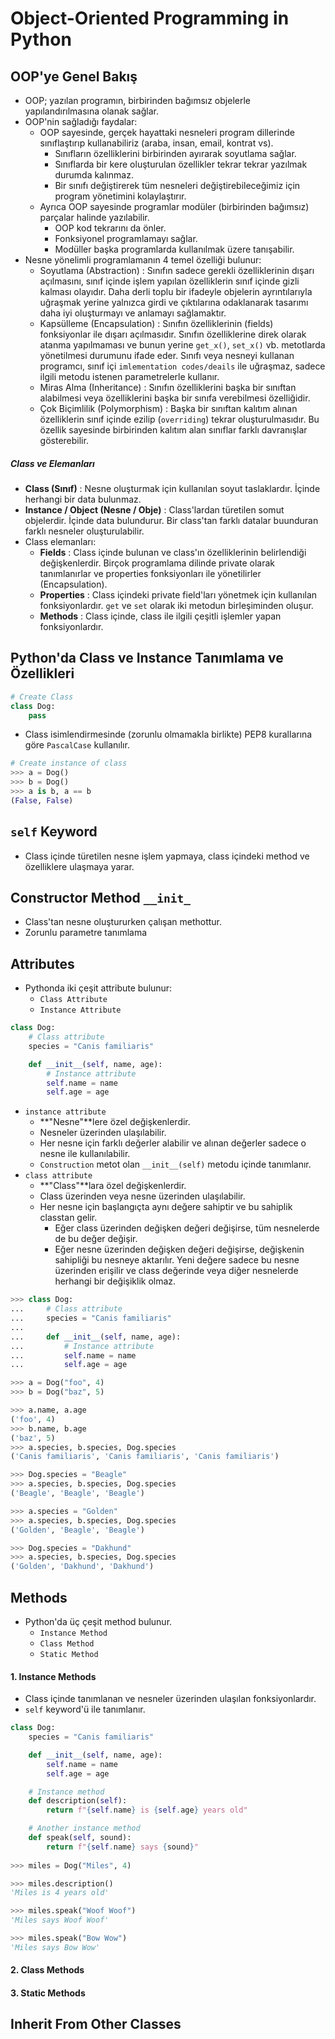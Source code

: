 # Object-Oriented Programming in Python

## OOP'ye Genel Bakış

- OOP; yazılan programın, birbirinden bağımsız objelerle yapılandırılmasına olanak sağlar.
- OOP'nin sağladığı faydalar:
    - OOP sayesinde, gerçek hayattaki nesneleri program dillerinde sınıflaştırıp kullanabiliriz (araba, insan, email, kontrat vs).
        - Sınıfların özelliklerini birbirinden ayırarak soyutlama sağlar.
        - Sınıflarda bir kere oluşturulan özellikler tekrar tekrar yazılmak durumda kalınmaz.
        - Bir sınıfı değiştirerek tüm nesneleri değiştirebileceğimiz için program yönetimini kolaylaştırır.
    - Ayrıca OOP sayesinde programlar modüler (birbirinden bağımsız) parçalar halinde yazılabilir.
        - OOP kod tekrarını da önler.
        - Fonksiyonel programlamayı sağlar.
        - Modüller başka programlarda kullanılmak üzere tanışabilir.
- Nesne yönelimli programlamanın 4 temel özelliği bulunur:
    - Soyutlama (Abstraction) : Sınıfın sadece gerekli özelliklerinin dışarı açılmasını, sınıf içinde işlem yapılan özelliklerin sınıf içinde gizli kalması olayıdır. Daha derli toplu bir ifadeyle objelerin ayrıntılarıyla uğraşmak yerine yalnızca girdi ve çıktılarına odaklanarak tasarımı daha iyi oluşturmayı ve anlamayı sağlamaktır.
    - Kapsülleme (Encapsulation) : Sınıfın özelliklerinin (fields) fonksiyonlar ile dışarı açılmasıdır. Sınıfın özelliklerine direk olarak atanma yapılmaması ve bunun yerine `get_x()`, `set_x()` vb. metotlarda yönetilmesi durumunu ifade eder. Sınıfı veya nesneyi kullanan programcı, sınıf içi `imlementation codes/deails` ile uğraşmaz, sadece ilgili metodu istenen parametrelerle kullanır.
    - Miras Alma (Inheritance) : Sınıfın özelliklerini başka bir sınıftan alabilmesi veya özelliklerini başka bir sınıfa verebilmesi özelliğidir.
    - Çok Biçimlilik (Polymorphism) : Başka bir sınıftan kalıtım alınan özelliklerin sınıf içinde ezilip (`overriding`) tekrar oluşturulmasıdır. Bu özellik sayesinde birbirinden kalıtım alan sınıflar farklı davranışlar gösterebilir.

##### Class ve Elemanları

- **Class (Sınıf)** : Nesne oluşturmak için kullanılan soyut taslaklardır. İçinde herhangi bir data bulunmaz.
- **Instance / Object (Nesne / Obje)** : Class'lardan türetilen somut objelerdir. İçinde data bulundurur. Bir class'tan farklı datalar buunduran farklı nesneler oluşturulabilir.
- Class elemanları: 
    - **Fields** : Class içinde bulunan ve class'ın özelliklerinin belirlendiği değişkenlerdir. Birçok programlama dilinde private olarak tanımlanırlar ve properties fonksiyonları ile yönetilirler (Encapsulation).
    - **Properties** : Class içindeki private field'ları yönetmek için kullanılan fonksiyonlardır. `get` ve `set` olarak iki metodun birleşiminden oluşur.
    - **Methods** : Class içinde, class ile ilgili çeşitli işlemler yapan fonksiyonlardır.

## Python'da Class ve Instance Tanımlama ve Özellikleri

```python
# Create Class
class Dog:
    pass
```

- Class isimlendirmesinde (zorunlu olmamakla birlikte) PEP8 kurallarına göre `PascalCase` kullanılır.

```python
# Create instance of class
>>> a = Dog()
>>> b = Dog()
>>> a is b, a == b
(False, False)
```

## `self` Keyword

- Class içinde türetilen nesne işlem yapmaya, class içindeki method ve özelliklere ulaşmaya yarar.

## Constructor Method `__init_`

- Class'tan nesne oluştururken çalışan methottur.
- Zorunlu parametre tanımlama

## Attributes

- Pythonda iki çeşit attribute bulunur:
    - `Class Attribute`
    - `Instance Attribute`

```python
class Dog:
    # Class attribute
    species = "Canis familiaris"

    def __init__(self, name, age):
        # Instance attribute
        self.name = name
        self.age = age
```

- `instance attribute`
    - **"Nesne"**lere özel değişkenlerdir.
    - Nesneler üzerinden ulaşılabilir.
    - Her nesne için farklı değerler alabilir ve alınan değerler sadece o nesne ile kullanılabilir.
    - `Construction` metot olan `__init__(self)` metodu içinde tanımlanır.
- `class attribute`
    - **"Class"**lara özel değişkenlerdir.
    - Class üzerinden veya nesne üzerinden ulaşılabilir.
    - Her nesne için başlangıçta aynı değere sahiptir ve bu sahiplik classtan gelir. 
        - Eğer class üzerinden değişken değeri değişirse, tüm nesnelerde de bu değer değişir. 
        - Eğer nesne üzerinden değişken değeri değişirse, değişkenin sahipliği bu nesneye aktarılır. Yeni değere sadece bu nesne üzerinden erişilir ve class değerinde veya diğer nesnelerde herhangi bir değişiklik olmaz.

```python
>>> class Dog:
...     # Class attribute
...     species = "Canis familiaris"
...
...     def __init__(self, name, age):
...         # Instance attribute
...         self.name = name
...         self.age = age

>>> a = Dog("foo", 4)
>>> b = Dog("baz", 5)

>>> a.name, a.age
('foo', 4)
>>> b.name, b.age
('baz', 5)
>>> a.species, b.species, Dog.species
('Canis familiaris', 'Canis familiaris', 'Canis familiaris')

>>> Dog.species = "Beagle"
>>> a.species, b.species, Dog.species
('Beagle', 'Beagle', 'Beagle')

>>> a.species = "Golden"
>>> a.species, b.species, Dog.species
('Golden', 'Beagle', 'Beagle')

>>> Dog.species = "Dakhund"
>>> a.species, b.species, Dog.species
('Golden', 'Dakhund', 'Dakhund')
```

## Methods

- Python'da üç çeşit method bulunur.
    - `Instance Method`
    - `Class Method`
    - `Static Method`

#### 1. Instance Methods

- Class içinde tanımlanan ve nesneler üzerinden ulaşılan fonksiyonlardır.
- `self` keyword'ü ile tanımlanır.

```python
class Dog:
    species = "Canis familiaris"

    def __init__(self, name, age):
        self.name = name
        self.age = age

    # Instance method
    def description(self):
        return f"{self.name} is {self.age} years old"

    # Another instance method
    def speak(self, sound):
        return f"{self.name} says {sound}"
    
>>> miles = Dog("Miles", 4)

>>> miles.description()
'Miles is 4 years old'

>>> miles.speak("Woof Woof")
'Miles says Woof Woof'

>>> miles.speak("Bow Wow")
'Miles says Bow Wow'
```

#### 2. Class Methods

#### 3. Static Methods

## Inherit From Other Classes

